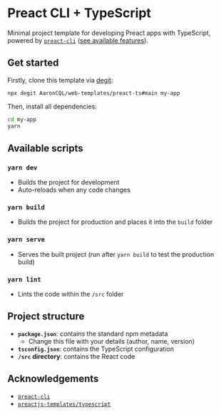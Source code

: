 # Preact CLI + TypeScript

Minimal project template for developing Preact apps with TypeScript, powered by [`preact-cli`](https://github.com/preactjs/preact-cli) ([see available features](https://github.com/preactjs/preact-cli#features)).

## Get started

Firstly, clone this template via [degit](https://github.com/Rich-Harris/degit):

```
npx degit AaronCQL/web-templates/preact-ts#main my-app
```

Then, install all dependencies:

```sh
cd my-app
yarn
```

## Available scripts

### `yarn dev`

- Builds the project for development
- Auto-reloads when any code changes

### `yarn build`

- Builds the project for production and places it into the `build` folder

### `yarn serve`

- Serves the built project (run after `yarn build` to test the production build)

### `yarn lint`

- Lints the code within the `/src` folder

## Project structure

- **`package.json`**: contains the standard npm metadata
  - Change this file with your details (author, name, version)
- **`tsconfig.json`**: contains the TypeScript configuration
- **`/src` directory**: contains the React code

## Acknowledgements

- [`preact-cli`](https://github.com/preactjs/preact-cli)
- [`preactjs-templates/typescript`](https://github.com/preactjs-templates/typescript)
